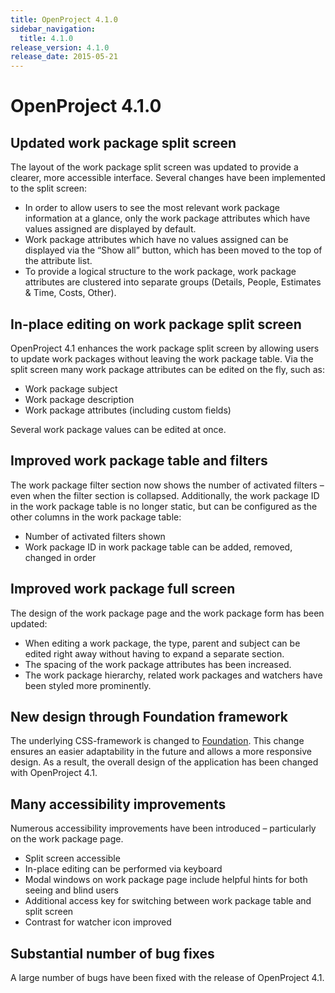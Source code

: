 ```yaml
---
title: OpenProject 4.1.0
sidebar_navigation:
  title: 4.1.0
release_version: 4.1.0
release_date: 2015-05-21
---
```


# OpenProject 4.1.0

## Updated work package split screen

The layout of the work package split screen was updated to provide a
clearer, more accessible interface. Several changes have been
implemented to the split screen:

- In order to allow users to see the most relevant work package
  information at a glance, only the work package attributes which have
  values assigned are displayed by default.
- Work package attributes which have no values assigned can be
  displayed via the “Show all” button, which has been moved to the top
  of the attribute list.
- To provide a logical structure to the work package, work package
  attributes are clustered into separate groups (Details, People,
  Estimates & Time, Costs, Other).

## In-place editing on work package split screen

OpenProject 4.1 enhances the work package split screen by allowing users
to update work packages without leaving the work package table. Via the
split screen many work package attributes can be edited on the fly, such
as:

- Work package subject
- Work package description
- Work package attributes (including custom fields)

Several work package values can be edited at once.

## Improved work package table and filters

The work package filter section now shows the number of activated
filters – even when the filter section is collapsed. Additionally, the
work package ID in the work package table is no longer static, but can be
configured as the other columns in the work package table:

- Number of activated filters shown
- Work package ID in work package table can be added, removed, changed
  in order

## Improved work package full screen

The design of the work package page and the work package form has been
updated:

- When editing a work package, the type, parent and subject can be
  edited right away without having to expand a separate section.
- The spacing of the work package attributes has been increased.
- The work package hierarchy, related work packages and watchers have
  been styled more prominently.

## New design through Foundation framework

The underlying CSS-framework is changed to [Foundation](https://get.foundation/). This change ensures an easier
adaptability in the future and allows a more responsive design. As a
result, the overall design of the application has been changed
with OpenProject 4.1.

## Many accessibility improvements

Numerous accessibility improvements have been introduced – particularly
on the work package page.

- Split screen accessible
- In-place editing can be performed via keyboard
- Modal windows on work package page include helpful hints for both
  seeing and blind users
- Additional access key for switching between work package table and
  split screen
- Contrast for watcher icon improved

## Substantial number of bug fixes

A large number of bugs have been fixed with the release of OpenProject 4.1.
